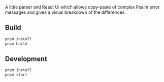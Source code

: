 A little parser and React UI which allows copy-paste of complex Psalm error messages and gives a visual breakdown of the differences.

## Build
```sh
pnpm install
pnpm build
```
## Development
```sh
pnpm install
pnpm start
```
